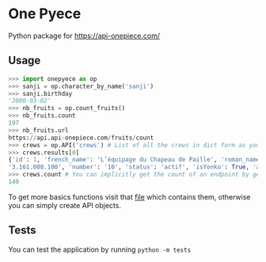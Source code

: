 # One Pyece
Python package for https://api-onepiece.com/ 

## Usage

```py
>>> import onepyece as op
>>> sanji = op.character_by_name('sanji') 
>>> sanji.birthday
'2000-03-02'
>>> nb_fruits = op.count_fruits()
>>> nb_fruits.count
197
>>> nb_fruits.url
https://api.api-onepiece.com/fruits/count
>>> crews = op.API('crews') # List of all the crews in dict form as you can see below
>>> crews.results[0]
{'id': 1, 'french_name': 'L’équipage du Chapeau de Paille', 'roman_name': 'Mugiwara no Ichimi', 'description': '', 'total_prime': 
'3.161.000.100', 'number': '10', 'status': 'actif', 'isYonko': True, 'affiliation': ''}
>>> crews.count # You can implicitly get the count of an endpoint by getting the whole list of it.
149
```

To get more basics functions visit that [file](onepyece/functions.py) which contains them, otherwise you can simply create API objects.

## Tests

You can test the application by running ``python -m tests``



